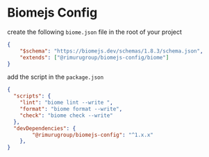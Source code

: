# Biomejs Config

create the following `biome.json` file in the root of your project

```json
{
	"$schema": "https://biomejs.dev/schemas/1.8.3/schema.json",
	"extends": ["@rimurugroup/biomejs-config/biome"]
}
```

add the script in the `package.json`

```json
{
  "scripts": {
    "lint": "biome lint --write ",
    "format": "biome format --write",
    "check": "biome check --write"
  },
  "devDependencies": {
		"@rimurugroup/biomejs-config": "^1.x.x"
	},
}
```

